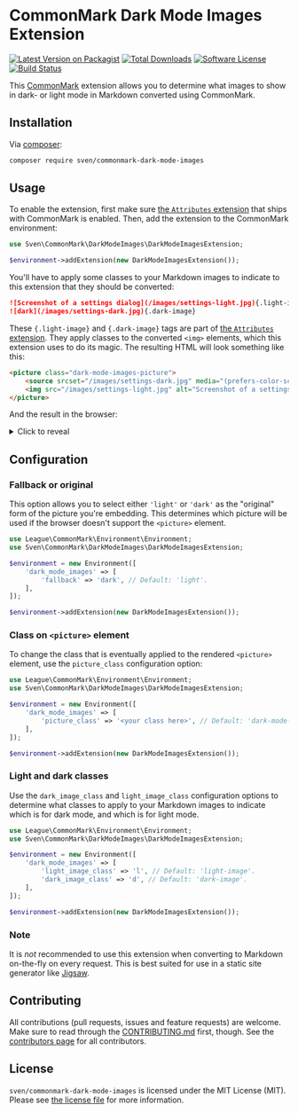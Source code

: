# CommonMark Dark Mode Images Extension

[![Latest Version on Packagist][ico-version]][link-packagist]
[![Total Downloads][ico-downloads]][link-downloads]
[![Software License][ico-license]](LICENSE.md)
[![Build Status][ico-build]][link-build]

This [CommonMark](https://commonmark.thephpleague.com) extension allows you to determine what images to show in dark- or 
light mode in Markdown converted using CommonMark.

## Installation
Via [composer](http://getcomposer.org):

```bash
composer require sven/commonmark-dark-mode-images
```

## Usage
To enable the extension, first make sure [the `Attributes` extension](https://commonmark.thephpleague.com/2.4/extensions/attributes/) 
that ships with CommonMark is enabled. Then, add the extension to the CommonMark environment:

```php
use Sven\CommonMark\DarkModeImages\DarkModeImagesExtension;

$environment->addExtension(new DarkModeImagesExtension());
```

You'll have to apply some classes to your Markdown images to indicate to this extension that they should be converted:

```md
![Screenshot of a settings dialog](/images/settings-light.jpg){.light-image}
![dark](/images/settings-dark.jpg){.dark-image}
```

These `{.light-image}` and `{.dark-image}` tags are part of [the `Attributes` extension](https://commonmark.thephpleague.com/2.4/extensions/attributes/). 
They apply classes to the converted `<img>` elements, which this extension uses to do its magic. The resulting HTML will
look something like this:

```html
<picture class="dark-mode-images-picture">
    <source srcset="/images/settings-dark.jpg" media="(prefers-color-scheme: dark)" />
    <img src="/images/settings-light.jpg" alt="Screenshot of a settings dialog"/>
</picture>
```

And the result in the browser:

<details>
    <summary>Click to reveal</summary>

![Side by side](https://github.com/svenluijten/commonmark-dark-mode-images/assets/11269635/b05f3a5d-ea14-463d-956a-43643166c45f)

Or check out [the first blog post I used this on](https://svenluijten.com/posts/enable-intellisense-for-php-extensions-in-phpstorm).
</details>

## Configuration

### Fallback or original
This option allows you to select either `'light'` or `'dark'` as the "original" form of the picture you're embedding. 
This determines which picture will be used if the browser doesn't support the `<picture>` element.

```php
use League\CommonMark\Environment\Environment;
use Sven\CommonMark\DarkModeImages\DarkModeImagesExtension;

$environment = new Environment([
    'dark_mode_images' => [
        'fallback' => 'dark', // Default: 'light'.
    ],
]);

$environment->addExtension(new DarkModeImagesExtension());
```

### Class on `<picture>` element
To change the class that is eventually applied to the rendered `<picture>` element, use the `picture_class` 
configuration option:

```php
use League\CommonMark\Environment\Environment;
use Sven\CommonMark\DarkModeImages\DarkModeImagesExtension;

$environment = new Environment([
    'dark_mode_images' => [
        'picture_class' => '<your class here>', // Default: 'dark-mode-images-picture'.
    ],
]);

$environment->addExtension(new DarkModeImagesExtension());
```

### Light and dark classes
Use the `dark_image_class` and `light_image_class` configuration options to determine what classes to apply to your 
Markdown images to indicate which is for dark mode, and which is for light mode.

```php
use League\CommonMark\Environment\Environment;
use Sven\CommonMark\DarkModeImages\DarkModeImagesExtension;

$environment = new Environment([
    'dark_mode_images' => [
        'light_image_class' => 'l', // Default: 'light-image'.
        'dark_image_class' => 'd', // Default: 'dark-image'.
    ],
]);

$environment->addExtension(new DarkModeImagesExtension());
```

### Note
It is _not_ recommended to use this extension when converting to Markdown on-the-fly on every request. This is best 
suited for use in a static site generator like [Jigsaw](https://jigsaw.tighten.co/).

## Contributing
All contributions (pull requests, issues and feature requests) are welcome. Make sure to read through the 
[CONTRIBUTING.md](CONTRIBUTING.md) first, though. See the [contributors page](../../graphs/contributors) for all 
contributors.

## License
`sven/commonmark-dark-mode-images` is licensed under the MIT License (MIT). Please see [the license file](LICENSE.md) 
for more information.

[ico-version]: https://img.shields.io/packagist/v/sven/commonmark-dark-mode-images.svg?style=flat-square
[ico-license]: https://img.shields.io/badge/license-MIT-green.svg?style=flat-square
[ico-downloads]: https://img.shields.io/packagist/dt/sven/commonmark-dark-mode-images.svg?style=flat-square
[ico-build]: https://img.shields.io/github/actions/workflow/status/svenluijten/commonmark-dark-mode-images/run-tests.yml?branch=main&style=flat-square

[link-packagist]: https://packagist.org/packages/sven/commonmark-dark-mode-images
[link-downloads]: https://packagist.org/packages/sven/commonmark-dark-mode-images
[link-build]: https://github.com/svenluijten/commonmark-dark-mode-images/actions/workflows/run-tests.yml
